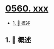 # [0560. xxx](https://github.com/Tdahuyou/TNotes.leetcode/tree/main/notes/0560.%20xxx)

<!-- region:toc -->

- [1. 📝 概述](#1--概述)

<!-- endregion:toc -->

## 1. 📝 概述
